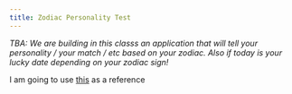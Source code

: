```yaml
---
title: Zodiac Personality Test
---
```


*TBA: We are building in this classs an application that will tell your personality / your match / etc based on your zodiac. Also if today is your lucky date depending on your zodiac sign!*

I am going to use [this](https://www.allure.com/story/zodiac-sign-personality-traits-dates) as a reference
